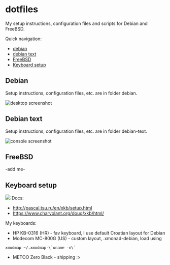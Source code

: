 # dotfiles
My setup instructions, configuration files and scripts for Debian and FreeBSD.

Quick navigation:
- [debian](#debian)
- [debian text](#debian-text)
- [FreeBSD](#freebsd)
- [Keyboard setup](#keyboard-setup)

## Debian
Setup instructions, configuration files, etc. are in folder debian.

![desktop screenshot](https://i.imgur.com/nTzaSuo.png)

## Debian text
Setup instructions, configuration files, etc. are in folder debian-text.

![console screenshot](https://i.imgur.com/1KwYS5y.png)

## FreeBSD
-add me-

## Keyboard setup
![](https://www.charvolant.org/doug/xkb/html/img3.png)
Docs: 
- http://pascal.tsu.ru/en/xkb/setup.html
- https://www.charvolant.org/doug/xkb/html/

My keyboards:
- HP KB-0316 (HR) - fav keyboard, I use default Croatian layout for Debian
- Modecom MC-800G (US) - custom layout, .xmonad-debian, load using
```
xmodmap ~/.xmodmap-\`uname -n\`
```
- METOO Zero Black - shipping :>
